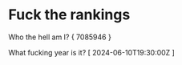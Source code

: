 # Fuck the rankings

Who the hell am I?
{ 7085946 }

What fucking year is it?
[ 2024-06-10T19:30:00Z ]

